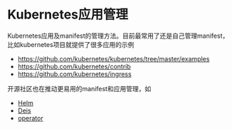 # Kubernetes应用管理

Kubernetes应用及manifest的管理方法。目前最常用了还是自己管理manifest，比如kubernetes项目就提供了很多应用的示例

- https://github.com/kubernetes/kubernetes/tree/master/examples
- https://github.com/kubernetes/contrib
- https://github.com/kubernetes/ingress

开源社区也在推动更易用的manifest和应用管理，如

- [Helm](helm-app.md)
- [Deis](deis.md)
- [operator](operator.md)
